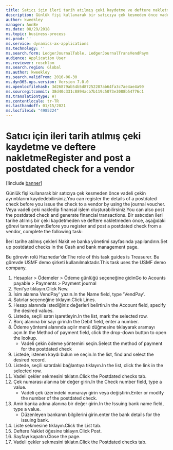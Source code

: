 ```yaml
---
title: Satıcı için ileri tarih atılmış çeki kaydetme ve deftere nakletme
description: Günlük fişi kullanarak bir satıcıya çek kesmeden önce vadeli çekin ayrıntılarını kaydedebilirsiniz.
author: kweekley
manager: AnnBe
ms.date: 08/29/2018
ms.topic: business-process
ms.prod: ''
ms.service: dynamics-ax-applications
ms.technology: ''
ms.search.form: LedgerJournalTable, LedgerJournalTransVendPaym
audience: Application User
ms.reviewer: roschlom
ms.search.region: Global
ms.author: kweekley
ms.search.validFrom: 2016-06-30
ms.dyn365.ops.version: Version 7.0.0
ms.openlocfilehash: 3d26879ab54b5d87252287ab64fa3c7ae4ae4a90
ms.sourcegitcommit: 38d40c331c8894acb7b119c5073e3088b54776c1
ms.translationtype: HT
ms.contentlocale: tr-TR
ms.lasthandoff: 01/15/2021
ms.locfileid: "4985224"
---
```

# <a name="register-and-post-a-postdated-check-for-a-vendor"></a><span data-ttu-id="f8448-103">Satıcı için ileri tarih atılmış çeki kaydetme ve deftere nakletme</span><span class="sxs-lookup"><span data-stu-id="f8448-103">Register and post a postdated check for a vendor</span></span>

[!include [banner](../../includes/banner.md)]

<span data-ttu-id="f8448-104">Günlük fişi kullanarak bir satıcıya çek kesmeden önce vadeli çekin ayrıntılarını kaydedebilirsiniz.</span><span class="sxs-lookup"><span data-stu-id="f8448-104">You can register the details of a postdated check before you issue the check to a vendor by using the journal voucher.</span></span> <span data-ttu-id="f8448-105">Veya vadeli çeki nakledip finansal işlem oluşturabilirsiniz.</span><span class="sxs-lookup"><span data-stu-id="f8448-105">You can also post the postdated check and generate financial transactions.</span></span> <span data-ttu-id="f8448-106">Bir satıcıdan ileri tarihe atılmış bir çeki kaydetmeden ve deftere nakletmeden önce, aşağıdaki görevi tamamlayın:</span><span class="sxs-lookup"><span data-stu-id="f8448-106">Before you register and post a postdated check from a vendor, complete the following task:</span></span> 

<span data-ttu-id="f8448-107">İleri tarihe atılmış çekleri Nakit ve banka yönetimi sayfasında yapılandırın.</span><span class="sxs-lookup"><span data-stu-id="f8448-107">Set up postdated checks in the Cash and bank management page.</span></span> 



<span data-ttu-id="f8448-108">Bu görevin rolü Haznedar'dır.</span><span class="sxs-lookup"><span data-stu-id="f8448-108">The role of this task guides is Treasurer.</span></span> <span data-ttu-id="f8448-109">Bu görevde USMF demo şirketi kullanılmaktadır.</span><span class="sxs-lookup"><span data-stu-id="f8448-109">This task uses the USMF demo company.</span></span>

1. <span data-ttu-id="f8448-110">Hesaplar > Ödemeler > Ödeme günlüğü seçeneğine gidin</span><span class="sxs-lookup"><span data-stu-id="f8448-110">Go to Acounts payable > Payments > Payment journal</span></span>
2. <span data-ttu-id="f8448-111">Yeni'ye tıklayın.</span><span class="sxs-lookup"><span data-stu-id="f8448-111">Click New.</span></span>
3. <span data-ttu-id="f8448-112">İsim alanına VendPay' yazın.</span><span class="sxs-lookup"><span data-stu-id="f8448-112">In the Name field, type 'VendPay'.</span></span>
4. <span data-ttu-id="f8448-113">Satırlar seçeneğine tıklayın.</span><span class="sxs-lookup"><span data-stu-id="f8448-113">Click Lines.</span></span>
5. <span data-ttu-id="f8448-114">Hesap alanında istediğiniz değerleri belirtin.</span><span class="sxs-lookup"><span data-stu-id="f8448-114">In the Account field, specify the desired values.</span></span>
6. <span data-ttu-id="f8448-115">Listede, seçili satırı işaretleyin.</span><span class="sxs-lookup"><span data-stu-id="f8448-115">In the list, mark the selected row.</span></span>
7. <span data-ttu-id="f8448-116">Borç alanına bir sayı girin.</span><span class="sxs-lookup"><span data-stu-id="f8448-116">In the Debit field, enter a number.</span></span>
8. <span data-ttu-id="f8448-117">Ödeme yöntemi alanında açılır menü düğmesine tıklayarak aramayı açın.</span><span class="sxs-lookup"><span data-stu-id="f8448-117">In the Method of payment field, click the drop-down button to open the lookup.</span></span>
    * <span data-ttu-id="f8448-118">Vadeli çekin ödeme yöntemini seçin.</span><span class="sxs-lookup"><span data-stu-id="f8448-118">Select the method of payment for the postdated check</span></span>  
9. <span data-ttu-id="f8448-119">Listede, istenen kaydı bulun ve seçin.</span><span class="sxs-lookup"><span data-stu-id="f8448-119">In the list, find and select the desired record.</span></span>
10. <span data-ttu-id="f8448-120">Listede, seçili satırdaki bağlantıya tıklayın.</span><span class="sxs-lookup"><span data-stu-id="f8448-120">In the list, click the link in the selected row.</span></span>
11. <span data-ttu-id="f8448-121">Vadeli çekler sekmesini tıklatın.</span><span class="sxs-lookup"><span data-stu-id="f8448-121">Click the Postdated checks tab.</span></span>
12. <span data-ttu-id="f8448-122">Çek numarası alanına bir değer girin.</span><span class="sxs-lookup"><span data-stu-id="f8448-122">In the Check number field, type a value.</span></span>
    * <span data-ttu-id="f8448-123">Vadeli çek üzerindeki numarayı girin veya değiştirin.</span><span class="sxs-lookup"><span data-stu-id="f8448-123">Enter or modify the number of the postdated check.</span></span>  
13. <span data-ttu-id="f8448-124">Amir banka adına alanına bir değer girin.</span><span class="sxs-lookup"><span data-stu-id="f8448-124">In the Issuing bank name field, type a value.</span></span>
    * <span data-ttu-id="f8448-125">Düzenleyen bankanın bilgilerini girin.</span><span class="sxs-lookup"><span data-stu-id="f8448-125">enter the bank details for the issuing bank.</span></span>  
14. <span data-ttu-id="f8448-126">Liste sekmesine tıklayın.</span><span class="sxs-lookup"><span data-stu-id="f8448-126">Click the List tab.</span></span>
15. <span data-ttu-id="f8448-127">Deftere Naklet öğesine tıklayın.</span><span class="sxs-lookup"><span data-stu-id="f8448-127">Click Post.</span></span>
16. <span data-ttu-id="f8448-128">Sayfayı kapatın.</span><span class="sxs-lookup"><span data-stu-id="f8448-128">Close the page.</span></span>
17. <span data-ttu-id="f8448-129">Vadeli çekler sekmesini tıklatın.</span><span class="sxs-lookup"><span data-stu-id="f8448-129">Click the Postdated checks tab.</span></span>

